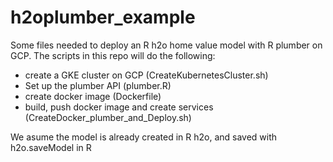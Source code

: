 # h2oplumber_example

Some files needed to deploy an R h2o home value model with R plumber on GCP. The scripts in this repo will do the following:
* create a GKE cluster on GCP (CreateKubernetesCluster.sh)
* Set up the plumber API (plumber.R)
* create docker image (Dockerfile)
* build, push docker image and create services (CreateDocker_plumber_and_Deploy.sh)

We asume the model is already created in R h2o, and saved with h2o.saveModel in R